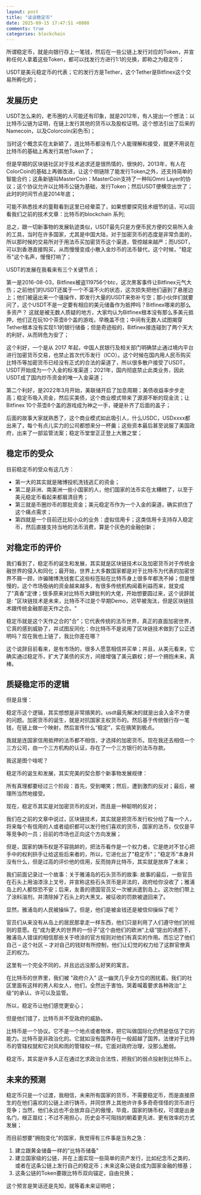 ```yaml
---
layout: post
title: "谈谈稳定币"
date: 2025-09-15 17:47:51 +0800
comments: true
categories: blockchain
---
```

所谓稳定币，就是向银行存上一笔钱，然后在一些公链上发行对应的Token，并宣称任何人拿着这些Token，都可以找发行方进行1:1的兑换，即称之为稳定币；

USDT是美元稳定币的代表；它的发行方是Tether，这个Tether是Bitfinex这个交易所孵化的；

<!-- more -->

## 发展历史

USDT怎么来的，老币圈的人可能还有印象，就是2012年，有人提出一个想法：以比特币公链为证明，在链上发行其他的货币以及股权证明。这个想法引出了后来的Namecoin，以及Colorcoin(彩色币)；

当时这个概念实在太新颖了，连比特币都没有几个人能理解和接受，就更不用说在比特币的基础上再发行其他Token了；

但是早期的区块链社区对于技术追求还是很热情的，很快的，2013年，有人在ColorCoin的基础上再做改进，让这个侧链除了能发行Token之外，还支持简单的智能合约；这条新链叫MasterCoin：MasterCoin支持了一种叫Omni Layer的协议；这个协议允许以比特币公链为基础，发行Token；然后USDT便横空出世了；此时的时间节点是2014年底；

可能不熟悉技术的童鞋看到这里已经晕菜了，如果想要探究技术细节的话，可以回看我们之前的技术文章：比特币的blockchain 系列;

总之，跟一切新事物的发展轨迹类似，USDT最先只是方便币民方便的交易所入金的工具，当时在许多国家，尤其是中国大陆，对于加密货币的态度是非常负面的，所以那时候的交易所对于用法币买加密货币这个渠道，管控越来越严；而USDT，可以到香港直接购买，从而慢慢变成小散入金炒币的法币替代，这个时候，"稳定币"这个名声，慢慢打响了；

USDT的发展在我看来有三个关键节点；

第一是2016-08-03，Bitfinex被盗119756个btc，这次黑客事件让Bitfinex元气大伤；之前他们的USDT还属于一个不温不火的状态，这次损失把他们逼到了悬崖边上；他们被逼出来一个骚操作，即发行大量的USDT来弥补亏空；那小伙伴们就要问了，这个USDT不是一定要有相应的美元储备作为抵押吗？Bitfinex哪来的那么多资产？ 这就是被无数人质疑的地方，大家均认为Bitfinex根本没有那么多美元抵押，他们正在玩10个茶壶8个盖的游戏，早晚盖不住；中间有无数人试图揭穿Tether根本没有实现1:1的银行储备；但是奇迹般的，Bitfinex接连碰到了两个天大的利好，从而转危为安了；

这个利好，一个是从 2017 年起，中国人民银行及相关部门明确禁止通过境内平台进行加密货币交易，也禁止首次代币发行（ICO）。这个时候在国内用人民币购买比特币等加密货币已经没有正式的合法的渠道了，所以很多散户接受了USDT，USDT开始成为一个入金的标准渠道；2021年，国内彻底禁止此类业务，因此USDT成了国内炒币资金的唯一入金渠道；

第二个利好，是2022年3月开始，美联储开启了加息周期；美债收益率步步走高；稳定币吸入资金，然后买美债，这个商业模式带来了源源不断的现金流；让Bitfinex 10个茶壶8个盖的游戏成为神之一手，硬是补齐了后面的盖子；

后面的故事大家就熟悉了，这个商业模式如此吸引人，什么USDC，USDxxxx都出来了，每个有点儿实力的公司都想来分一杯羹；这些资本最后甚至说服了美国政府，出来了一部监管法案；稳定币堂堂正正登上大雅之堂；


## 稳定币的受众

目前稳定币的受众有这几方：

* 第一大的其实就是赌博投机洗钱逃汇的资金；
* 第二是非洲、南美洲一些小国家的人，他们国家的法币实在太糟糕了，以至于美元稳定币看起来都眉清目秀；
* 第三就是币圈炒币的那批资金；美元稳定币作为一个入金的渠道，确实抓住了这个痛点需求；
* 第四就是一个目前还比较小众的业务：虚拟信用卡；这类信用卡支持存入稳定币，然后直接支持当地的法币消费，算是个灰色的金融创新；

## 对稳定币的评价

我们看到了，稳定币的诞生和发展，其实就是区块链技术以及加密货币对于传统金融世界的侵入和同化；最开始，世界上大多数国家都是对于比特币为代表的加密世界不屑一顾，诈骗赌博洗钱套汇这些标签贴在比特币身上很多年都洗不掉；但是慢慢的，这个市场吸纳的资金越来越多，有很多传统机构闻着利益而来，就变成了"真香"定律；很多原来对比特币大肆批判的大佬，开始想要圆过来，这个说辞就是: "区块链技术是未来，比特币不过是个早期Demo，迟早被淘汰，但是区块链技术跟传统金融那是天作之合。"

稳定币就是这个天作之合的"合"；它代表传统的法币世界，真正的直面加密世界，它真的感到威胁了，并试图反同化：你比特币不是说用了区块链技术做到了公正透明吗？现在我也上链了，我比你差在哪？

这个说辞目前看来，是有市场的，很多人愿意相信并买单；并且，从美元看来，它确实通过稳定币，扩大了美债的买方，间接增强了美元霸权；好一个拥抱未来，真棒。

## 质疑稳定币的逻辑

但是且慢：

稳定币这个逻辑，其实想想是非常搞笑的。usdt最先解决的就是出金入金不方便的问题。加密货币的诞生，就是对抗国家主权货币的。然后基于传统银行存一笔钱，在链上做一个映射，然后宣传什么“稳定”，实在搞笑到极点。

我就是连国家信用抵押的法币都不相信，才选择的加密货币。现在我还去相信一个三方公司，由一个三方机构的认证，存在了一个三方银行的法币存款。

我这是图个啥呢？

稳定币的诞生和发展，其实完美的契合那个新事物发展规律：

所有真理都要经过三个阶段：首先，受到嘲笑；然后，遭到激烈的反对；最后，被理所当然地接受。

现在，稳定币其实是对加密货币的反对，而且是一种聪明的反对；

我们在之前的文章中说过，区块链技术，其实就是把货币发行权分给了每一个人，将来每个有信用的人或者组织都可以发行他们喜欢的货币，国家的法币，仅仅是平等竞争的一员；目前的市场也正向这个方向发展；

但是，国家的铸币权是不容挑衅的，把法币看作是一个权力者，它是绝对不甘心把手中的权利拱手让给这些后来者的，所以，它进化出了"稳定币"；"稳定币"本身并没有什么，但是过高的评价他的信用，反而抛弃比特币，其实就是放弃了未来；

我们前面记录过一个故事：关于雅浦岛的石头货币的故事: 故事的最后，一些官员在石头上用油漆涂上叉号，并宣称这些石头货币是非法的，政府给你没收了；雅浦岛上的人都惊恐不安；后来，友善的德国官员又一次被派遣到岛上。这次他们带上了涂料溶剂，并清除掉了石头上的大黑叉。被征收的罚款被退回来了。

显然，雅浦岛的人民被操纵了。但是，他们是被金钱还是被信仰操纵了呢？

官员们从来没有从岛上的居民那拿走一样东西，他们只是利用了人们遵守他们的规则的意愿。在“成为更大的世界的一份子”这个由他们的欧洲“上级”提出的诱惑下，雅浦岛人错误的相信那些关于喷涂的官方规则对他们有真实的作用。而忘记了他们自己 – 这个社区 – 才对自己的钱财有所控制，他们让幻觉的权力给了这群官僚真正的权力。

这里有一个完全不同的，并且远远没那么好笑的寓言。

在比特币的世界里，我们被 "政府介入" 这一幽灵几乎全方位的困扰着。我们的社区里面有这样的男人和女人，他们，全然出于害怕，哭着喊着要求各种政治“上级”的承认、许可以及监管。

所以，稳定币让他们感觉更安心；

但是他们错了，比特币并不受政府的威胁。

比特币是一个协议。它不是一个地点或者物体，把它叫做国际化仍然是低估了它的能力。比特币是非政治化的。它就如没有国界存在一般超越了国界。法律对于比特币的管辖权就和它对风和雨的管辖权一样。它面对政府治理，没那么脆弱。

稳定币，其实是许多人正在通过乞求政治合法性，把我们的弱点投射到比特币上。

## 未来的预测

稳定币只是一个过渡，我相信，未来所有国家的货币，不需要稳定币，而是直接原生的在他们喜欢的公链上进行铸币，并同世界上其他许许多多奇奇怪怪的货币进行竞争；当然，他们永远也不会放弃自己的傲慢，毕竟，国家的铸币权，可谓是出身名门，根正苗红；不过不用担心，历史会不可阻挡的朝着更先进、更有效率的方式发展；

而目前想要"拥抱变化"的国家，我觉得有三件事是当务之急：

1. 建立跟黄金储备一样的"比特币储备"
2. 建立国家级的公链，并在上面实现一些简单的资产发行，比如纪念币之类的，或者在这条公链上发行自己的稳定币；未来这条公链会成为国家金融的根基；
3. 这条公链的Token要跟比特币双向锚定，自由兑换；

这个预言是笑话还是先知，就等着未来证明吧；



